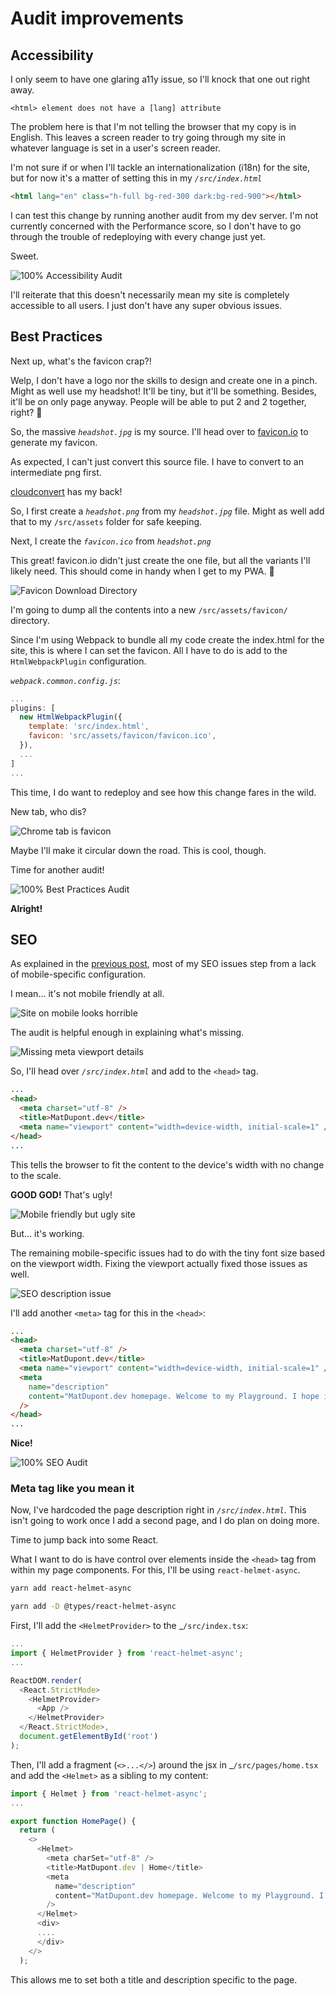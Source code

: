 # Audit improvements

## Accessibility

I only seem to have one glaring a11y issue, so I'll knock that one out right away.

```
<html> element does not have a [lang] attribute
```

The problem here is that I'm not telling the browser that my copy is in English. This leaves a screen reader to try going through my site in whatever language is set in a user's screen reader.

I'm not sure if or when I'll tackle an internationalization (i18n) for the site, but for now it's a matter of setting this in my _`/src/index.html`_

```html
<html lang="en" class="h-full bg-red-300 dark:bg-red-900"></html>
```

I can test this change by running another audit from my dev server. I'm not currently concerned with the Performance score, so I don't have to go through the trouble of redeploying with every change just yet.

Sweet.

![100% Accessibility Audit](a11y-100.png)

I'll reiterate that this doesn't necessarily mean my site is completely accessible to all users. I just don't have any super obvious issues.

## Best Practices

Next up, what's the favicon crap?!

Welp, I don't have a logo nor the skills to design and create one in a pinch. Might as well use my headshot! It'll be tiny, but it'll be something. Besides, it'll be on only page anyway. People will be able to put 2 and 2 together, right? 🤞

So, the massive _`headshot.jpg`_ is my source. I'll head over to [favicon.io](https://favicon.io/favicon-converter/) to generate my favicon.

As expected, I can't just convert this source file. I have to convert to an intermediate png first.

[cloudconvert](https://cloudconvert.com/jpg-to-png) has my back!

So, I first create a _`headshot.png`_ from my _`headshot.jpg`_ file. Might as well add that to my `/src/assets` folder for safe keeping.

Next, I create the _`favicon.ico`_ from _`headshot.png`_

This great! favicon.io didn't just create the one file, but all the variants I'll likely need. This should come in handy when I get to my PWA. 🤘

![Favicon Download Directory](icon-directory.png)

I'm going to dump all the contents into a new `/src/assets/favicon/` directory.

Since I'm using Webpack to bundle all my code create the index.html for the site, this is where I can set the favicon. All I have to do is add to the `HtmlWebpackPlugin` configuration.

_`webpack.common.config.js`_:

```js
...
plugins: [
  new HtmlWebpackPlugin({
    template: 'src/index.html',
    favicon: 'src/assets/favicon/favicon.ico',
  }),
  ...
]
...
```

This time, I do want to redeploy and see how this change fares in the wild.

New tab, who dis?

![Chrome tab is favicon](chrome-tab.png)

Maybe I'll make it circular down the road. This is cool, though.

Time for another audit!

![100% Best Practices Audit](best-practices-100.png)

**Alright!**

## SEO

As explained in the [previous post](https://github.com/matldupont/matdupont-dev/blob/main/blog/220227/01-lighthouse.md), most of my SEO issues step from a lack of mobile-specific configuration.

I mean... it's not mobile friendly at all.

![Site on mobile looks horrible](mobile-before.png)

The audit is helpful enough in explaining what's missing.

![Missing meta viewport details](meta-viewport.png)

So, I'll head over _`/src/index.html`_ and add to the `<head>` tag.

```html
...
<head>
  <meta charset="utf-8" />
  <title>MatDupont.dev</title>
  <meta name="viewport" content="width=device-width, initial-scale=1" />
</head>
...
```

This tells the browser to fit the content to the device's width with no change to the scale.

**GOOD GOD!** That's ugly!

![Mobile friendly but ugly site](mobile-after.png)

But... it's working.

The remaining mobile-specific issues had to do with the tiny font size based on the viewport width. Fixing the viewport actually fixed those issues as well.

![SEO description issue](seo-description.png)

I'll add another `<meta>` tag for this in the `<head>`:

```html
...
<head>
  <meta charset="utf-8" />
  <title>MatDupont.dev</title>
  <meta name="viewport" content="width=device-width, initial-scale=1" />
  <meta
    name="description"
    content="MatDupont.dev homepage. Welcome to my Playground. I hope it's even a little helpful."
  />
</head>
...
```

**Nice!**

![100% SEO Audit](seo-100.png)

### Meta tag like you mean it

Now, I've hardcoded the page description right in _`/src/index.html`_. This isn't going to work once I add a second page, and I do plan on doing more.

Time to jump back into some React.

What I want to do is have control over elements inside the `<head>` tag from within my page components. For this, I'll be using `react-helmet-async`.

```sh
yarn add react-helmet-async
```

```sh
yarn add -D @types/react-helmet-async
```

First, I'll add the `<HelmetProvider>` to the \_`/src/index.tsx`:

```js
...
import { HelmetProvider } from 'react-helmet-async';
...

ReactDOM.render(
  <React.StrictMode>
    <HelmetProvider>
      <App />
    </HelmetProvider>
  </React.StrictMode>,
  document.getElementById('root')
);
```

Then, I'll add a fragment (`<>...</>`) around the jsx in \_`/src/pages/home.tsx` and add the `<Helmet>` as a sibling to my content:

```js
import { Helmet } from 'react-helmet-async';
...

export function HomePage() {
  return (
    <>
      <Helmet>
        <meta charSet="utf-8" />
        <title>MatDupont.dev | Home</title>
        <meta
          name="description"
          content="MatDupont.dev homepage. Welcome to my Playground. I hope it's even a little helpful."
        />
      </Helmet>
      <div>
      ....
      </div>
    </>
  );
```

This allows me to set both a title and description specific to the page.
